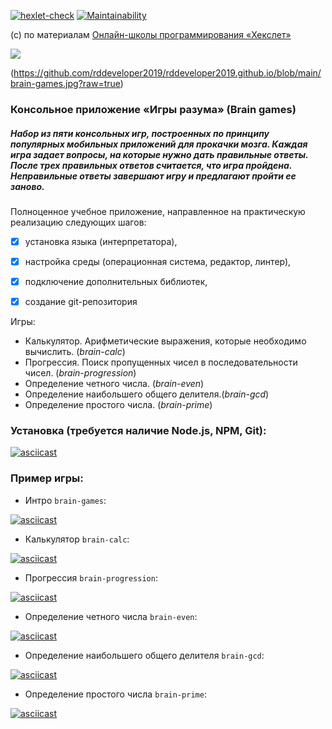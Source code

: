 [![hexlet-check](https://github.com/rddeveloper2019/frontend-project-lvl1/actions/workflows/hexlet-check.yml/badge.svg)](https://github.com/rddeveloper2019/frontend-project-lvl1/actions/workflows/hexlet-check.yml) [![Maintainability](https://api.codeclimate.com/v1/badges/0a641c1278050171e65d/maintainability)](https://codeclimate.com/github/rddeveloper2019/frontend-project-lvl1)

(с) по материалам [Онлайн-школы программирования «Хекслет»](https://ru.hexlet.io/)

![](https://github.com/rddeveloper2019/rddeveloper2019.github.io/blob/main/brain-games.jpg?raw=true)

(https://github.com/rddeveloper2019/rddeveloper2019.github.io/blob/main/brain-games.jpg?raw=true)
### Консольное приложение «Игры разума» (Brain games)
##### Набор из пяти консольных игр, построенных по принципу популярных мобильных приложений для прокачки мозга. Каждая игра задает вопросы, на которые нужно дать правильные ответы. После трех правильных ответов считается, что игра пройдена. Неправильные ответы завершают игру и предлагают пройти ее заново. 


Полноценное учебное приложение, направленное на практическую реализацию следующих шагов:

- [x] установка языка (интерпретатора), 
- [x] настройка среды (операционная система, редактор, линтер), 
- [x] подключение дополнительных библиотек, 
- [x] создание git-репозитория


Игры:

 - Калькулятор. Арифметические выражения, которые необходимо вычислить. (*brain-calc*)
 - Прогрессия. Поиск пропущенных чисел в последовательности чисел. (*brain-progression*)
 - Определение четного числа. (*brain-even*)
 - Определение наибольшего общего делителя.(*brain-gcd*)
 - Определение простого числа. (*brain-prime*)



### Установка (требуется наличие Node.js, NPM, Git):

[![asciicast](https://asciinema.org/a/RdIVy7EHmswEVGSIddDXrN5un.svg)](https://asciinema.org/a/RdIVy7EHmswEVGSIddDXrN5un)

### Пример игры:

 - Интро  `brain-games`:

[![asciicast](https://asciinema.org/a/ba2aDukFqZgMFmS9nSz6WQwHZ.svg)](https://asciinema.org/a/ba2aDukFqZgMFmS9nSz6WQwHZ)

 - Калькулятор  `brain-calc`:

[![asciicast](https://asciinema.org/a/2v9IZdG9DitEijGIfvkb2nrkE.svg)](https://asciinema.org/a/2v9IZdG9DitEijGIfvkb2nrkE)

 - Прогрессия `brain-progression`:

[![asciicast](https://asciinema.org/a/lJ0KW5Hjr4C4LDCDk85LxxJDM.svg)](https://asciinema.org/a/lJ0KW5Hjr4C4LDCDk85LxxJDM)


 - Определение четного числа `brain-even`:

[![asciicast](https://asciinema.org/a/qXgTcSuJcJTc4pnn2CBn6aaND.svg)](https://asciinema.org/a/qXgTcSuJcJTc4pnn2CBn6aaND)

 - Определение наибольшего общего делителя `brain-gcd`:

[![asciicast](https://asciinema.org/a/S26xpqvO5Jj8hxKZspoFlFKPM.svg)](https://asciinema.org/a/S26xpqvO5Jj8hxKZspoFlFKPM)

 - Определение простого числа `brain-prime`:

[![asciicast](https://asciinema.org/a/hdvOYJWf5VCSGKoc9WkQ3NBcp.svg)](https://asciinema.org/a/hdvOYJWf5VCSGKoc9WkQ3NBcp)

